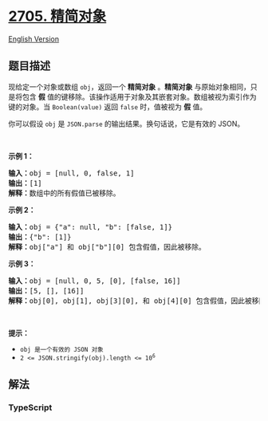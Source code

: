 # [2705. 精简对象](https://leetcode.cn/problems/compact-object)

[English Version](/solution/2700-2799/2705.Compact%20Object/README_EN.md)

## 题目描述

<!-- 这里写题目描述 -->

<p>现给定一个对象或数组 <code>obj</code>，返回一个 <strong>精简对象</strong> 。<strong>精简对象</strong> 与原始对象相同，只是将包含 <strong>假</strong> 值的键移除。该操作适用于对象及其嵌套对象。数组被视为索引作为键的对象。当 <code>Boolean(value)</code> 返回 <code>false</code> 时，值被视为 <strong>假</strong> 值。</p>

<p>你可以假设 <code>obj</code> 是 <code>JSON.parse</code> 的输出结果。换句话说，它是有效的 JSON。</p>

<p>&nbsp;</p>

<p><strong class="example">示例 1：</strong></p>

<pre>
<b>输入：</b>obj = [null, 0, false, 1]
<b>输出：</b>[1]
<b>解释：</b>数组中的所有假值已被移除。
</pre>

<p><strong class="example">示例 2：</strong></p>

<pre>
<b>输入：</b>obj = {"a": null, "b": [false, 1]}
<b>输出：</b>{"b": [1]}
<b>解释：</b>obj["a"] 和 obj["b"][0] 包含假值，因此被移除。</pre>

<p><strong class="example">示例 3：</strong></p>

<pre>
<b>输入：</b>obj = [null, 0, 5, [0], [false, 16]]
<b>输出：</b>[5, [], [16]]
<b>解释：</b>obj[0], obj[1], obj[3][0], 和 obj[4][0] 包含假值，因此被移除。
</pre>

<p>&nbsp;</p>

<p><strong>提示：</strong></p>

<ul>
	<li><code>obj 是一个有效的 JSON 对象</code></li>
	<li><code>2 &lt;= JSON.stringify(obj).length &lt;= 10<sup>6</sup></code></li>
</ul>

## 解法

<!-- 这里可写通用的实现逻辑 -->

<!-- tabs:start -->

### **TypeScript**

<!-- 这里可写当前语言的特殊实现逻辑 -->

```ts

```

<!-- tabs:end -->
